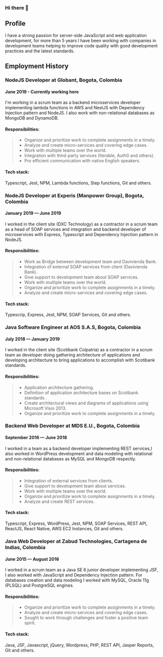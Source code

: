 ### Hi there 👋

<!--
**crijosicar/crijosicar** is a ✨ _special_ ✨ repository because its `README.md` (this file) appears on your GitHub profile.

Here are some ideas to get you started:

- 🔭 I’m currently working on ...
- 🌱 I’m currently learning ...
- 👯 I’m looking to collaborate on ...
- 🤔 I’m looking for help with ...
- 💬 Ask me about ...
- 📫 How to reach me: ...
- 😄 Pronouns: ...
- ⚡ Fun fact: ...
-->

## Profile

I have a strong passion for server-side JavaScript and web application development, for more than 5 years I have been working with companies in development teams helping to improve code quality with good development practices and the latest standards.

## Employment History

### NodeJS Developer at Globant, Bogota, Colombia
#### June 2019 - Currently working here

I'm working in a scrum team as a backend microservices developer implementing lambda functions in AWS and NestJS with Dependency Injection pattern and NodeJS. I also work with non-relational databases as MongoDB and DynamoDB.

#### Responsibilities:

> - Organize and prioritize work to complete assignments in a timely.
> - Analyze and create micro-services and covering edge cases.
> - Work with multiple teams over the world.
> - Integration with third-party services (Iterable, Auth0 and others).
> - Pro efficient communication with native English speakers.

#### Tech stack:
Typescript, Jest, NPM,  Lambda functions, Step functions, Git and others.


### NodeJS Developer at Experis (Manpower Group), Bogota, Colombia
#### January 2019 — June 2019

I worked in the client site (DXC Technology) as a contractor in a scrum team as a head of SOAP services and integration and backend developer of microservices with Express, Typescript and Dependency Injection pattern in NodeJS.

#### Responsibilities:

> - Work as Bridge between development team and Davivienda Bank.
> - Integration of external SOAP services from client (Davivienda Bank).
> - Give support to development team about SOAP services.
> - Work with multiple teams over the world.
> - Organize and prioritize work to complete assignments in a timely.
> - Analyze and create micro-services and covering edge cases.

#### Tech stack:
Typescrip, Express, Jest, NPM, SOAP Services, Git and others.

### Java Software Engineer at AOS S.A.S, Bogota, Colombia
#### July 2018 — January 2019

I worked in the client site (Scotibank Colpatria) as a contractor in a scrum team as developer doing gathering architecture of applications and developing architecture to bring applications to accomplish with Scotibank standards.

#### Responsibilities:

> - Application architecture gathering.
> - Definition of application architecture bases on Scotibank standards .
> - Create architectural views and diagrams of applications using Microsoft Visio 2013.
> - Organize and prioritize work to complete assignments in a timely.

### Backend Web Developer at MDS E.U., Bogota, Colombia
#### September 2016 — June 2018

I worked in a team as a backend developer implementing REST services,I also worked in WordPress development and data modeling with relational and non-relational databases as MySQL and MongoDB respectly.

#### Responsibilities:

> - Integration of external services from clients.
> - Give support to development team about services.
> - Work with multiple teams over the world.
> - Organize and prioritize work to complete assignments in a timely.
> - Analyze and create REST services.

#### Tech stack:
Typescript, Express, WordPress, Jest, NPM, SOAP Services, REST API, ReactJS, React Native, AWS EC2 Instances, Git and others.

### Java Web Developer at Zabud Technologies, Cartagena de Indias, Colombia
#### June 2015 — August 2016

I worked in a scrum team as a Java SE 6 junior developer implementing JSF, I also worked with JavaScript and Dependency Injection pattern. For databases creation and data modeling I worked with MySQL, Oracle 11g (PLSQL) and PostgreSQL engines.

#### Responsibilities:

> - Organize and prioritize work to complete assignments in a timely.
> - Analyze and create micro-services and covering edge cases.
> - Sought to work through challenges and foster a positive team spirit.

#### Tech stack:
Java, JSF, Javascript, jQuery, Wordpress, PHP, REST API, Jasper Reports, Git and others.
